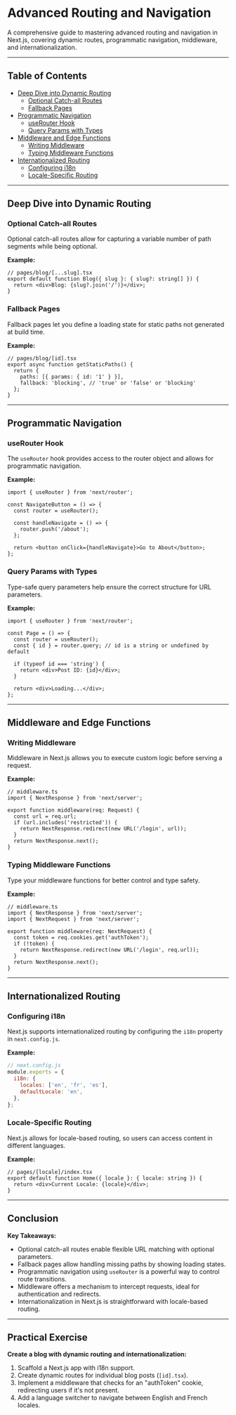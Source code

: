 
# Advanced Routing and Navigation

A comprehensive guide to mastering advanced routing and navigation in Next.js, covering dynamic routes, programmatic navigation, middleware, and internationalization.

---

## Table of Contents

- [Deep Dive into Dynamic Routing](#deep-dive-into-dynamic-routing)  
  - [Optional Catch-all Routes](#optional-catch-all-routes)  
  - [Fallback Pages](#fallback-pages)  
- [Programmatic Navigation](#programmatic-navigation)  
  - [useRouter Hook](#userouter-hook)  
  - [Query Params with Types](#query-params-with-types)  
- [Middleware and Edge Functions](#middleware-and-edge-functions)  
  - [Writing Middleware](#writing-middleware)  
  - [Typing Middleware Functions](#typing-middleware-functions)  
- [Internationalized Routing](#internationalized-routing)  
  - [Configuring i18n](#configuring-i18n)  
  - [Locale-Specific Routing](#locale-specific-routing)  

---

## Deep Dive into Dynamic Routing

### Optional Catch-all Routes  
Optional catch-all routes allow for capturing a variable number of path segments while being optional.

**Example:**
```tsx
// pages/blog/[...slug].tsx
export default function Blog({ slug }: { slug?: string[] }) {
  return <div>Blog: {slug?.join('/')}</div>;
}
```

### Fallback Pages  
Fallback pages let you define a loading state for static paths not generated at build time.

**Example:**
```tsx
// pages/blog/[id].tsx
export async function getStaticPaths() {
  return {
    paths: [{ params: { id: '1' } }],
    fallback: 'blocking', // 'true' or 'false' or 'blocking'
  };
}
```

---

## Programmatic Navigation

### useRouter Hook  
The `useRouter` hook provides access to the router object and allows for programmatic navigation.

**Example:**
```tsx
import { useRouter } from 'next/router';

const NavigateButton = () => {
  const router = useRouter();

  const handleNavigate = () => {
    router.push('/about');
  };

  return <button onClick={handleNavigate}>Go to About</button>;
};
```

### Query Params with Types  
Type-safe query parameters help ensure the correct structure for URL parameters.

**Example:**
```tsx
import { useRouter } from 'next/router';

const Page = () => {
  const router = useRouter();
  const { id } = router.query; // id is a string or undefined by default

  if (typeof id === 'string') {
    return <div>Post ID: {id}</div>;
  }

  return <div>Loading...</div>;
};
```

---

## Middleware and Edge Functions

### Writing Middleware  
Middleware in Next.js allows you to execute custom logic before serving a request.

**Example:**
```tsx
// middleware.ts
import { NextResponse } from 'next/server';

export function middleware(req: Request) {
  const url = req.url;
  if (url.includes('restricted')) {
    return NextResponse.redirect(new URL('/login', url));
  }
  return NextResponse.next();
}
```

### Typing Middleware Functions  
Type your middleware functions for better control and type safety.

**Example:**
```tsx
// middleware.ts
import { NextResponse } from 'next/server';
import { NextRequest } from 'next/server';

export function middleware(req: NextRequest) {
  const token = req.cookies.get('authToken');
  if (!token) {
    return NextResponse.redirect(new URL('/login', req.url));
  }
  return NextResponse.next();
}
```

---

## Internationalized Routing

### Configuring i18n  
Next.js supports internationalized routing by configuring the `i18n` property in `next.config.js`.

**Example:**
```js
// next.config.js
module.exports = {
  i18n: {
    locales: ['en', 'fr', 'es'],
    defaultLocale: 'en',
  },
};
```

### Locale-Specific Routing  
Next.js allows for locale-based routing, so users can access content in different languages.

**Example:**
```tsx
// pages/[locale]/index.tsx
export default function Home({ locale }: { locale: string }) {
  return <div>Current Locale: {locale}</div>;
}
```

---

## Conclusion

**Key Takeaways:**
- Optional catch-all routes enable flexible URL matching with optional parameters.
- Fallback pages allow handling missing paths by showing loading states.
- Programmatic navigation using `useRouter` is a powerful way to control route transitions.
- Middleware offers a mechanism to intercept requests, ideal for authentication and redirects.
- Internationalization in Next.js is straightforward with locale-based routing.

---

## Practical Exercise

**Create a blog with dynamic routing and internationalization:**
1. Scaffold a Next.js app with i18n support.
2. Create dynamic routes for individual blog posts (`[id].tsx`).
3. Implement a middleware that checks for an "authToken" cookie, redirecting users if it's not present.
4. Add a language switcher to navigate between English and French locales.
